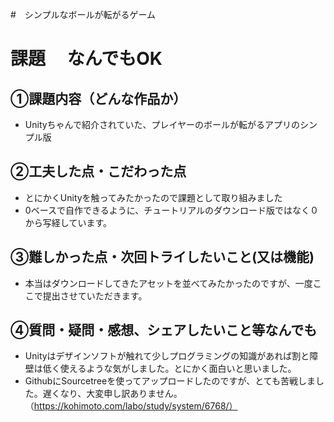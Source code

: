 #　シンプルなボールが転がるゲーム

# 課題　 なんでもOK

## ①課題内容（どんな作品か）
- Unityちゃんで紹介されていた、プレイヤーのボールが転がるアプリのシンプル版

## ②工夫した点・こだわった点
- とにかくUnityを触ってみたかったので課題として取り組みました
- 0ベースで自作できるように、チュートリアルのダウンロード版ではなく０から写経しています。


## ③難しかった点・次回トライしたいこと(又は機能)
- 本当はダウンロードしてきたアセットを並べてみたかったのですが、一度ここで提出させていただきます。


## ④質問・疑問・感想、シェアしたいこと等なんでも
- Unityはデザインソフトが触れて少しプログラミングの知識があれば割と障壁は低く使えるような気がしました。とにかく面白いと思いました。
- GithubにSourcetreeを使ってアップロードしたのですが、とても苦戦しました。遅くなり、大変申し訳ありません。（https://kohimoto.com/labo/study/system/6768/）
